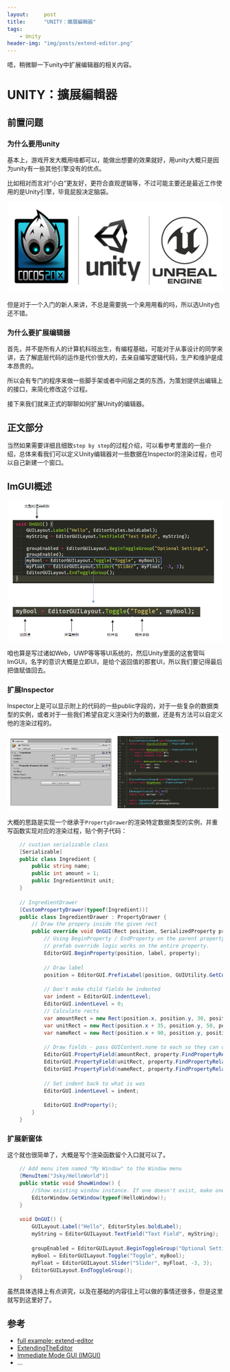 ```yaml
---
layout:     post
title:      "UNITY：擴展編輯器"
tags:
    - Unity
header-img: "img/posts/extend-editor.png"
---
```


唔，稍微聊一下unity中扩展编辑器的相关内容。

# UNITY：擴展編輯器

## 前置问题

### 为什么要用unity

基本上，游戏开发大概用啥都可以，能做出想要的效果就好，用unity大概只是因为unity有一些其他引擎没有的优点。

比如相对而言对“小白”更友好，更符合直观逻辑等，不过可能主要还是最近工作使用的是Unity引擎，毕竟屁股决定脑袋。

![](./../.assets/img/unity/3.png)

但是对于一个入门的新人来讲，不总是需要挑一个来用用看的吗，所以选Unity也还不错。

### 为什么要扩展编辑器

首先，并不是所有人的计算机科班出生，有编程基础，可能对于从事设计的同学来讲，去了解底层代码的运作是代价很大的，去亲自编写逻辑代码，生产和维护是成本昂贵的。

所以会有专门的程序来做一些脚手架或者中间层之类的东西，为策划提供出编辑上的接口，来简化修改这个过程。

接下来我们就来正式的聊聊如何扩展Unity的编辑器。

## 正文部分

当然如果需要详细且细致`step by step`的过程介绍，可以看参考里面的一些介绍，总体来看我们可以定义Unity编辑器对一些数据在Inspector的渲染过程，也可以自己新建一个窗口。

## ImGUI概述

![](../.assets/img/unity/2.png)

咱也算是写过诸如Web，UWP等等等UI系统的，然后Unity里面的这套管叫ImGUI，名字的意识大概是立即UI，是给个返回值的那套UI，所以我们要记得最后把值赋值回去。

### 扩展Inspector

Inspector上是可以显示附上的代码的一些public字段的，对于一些复杂的数据类型的实例，或者对于一些我们希望自定义渲染行为的数据，还是有方法可以自定义他的渲染过程的。

![](./../.assets/img/unity/1.png)

大概的思路是实现一个继承于`PropertyDrawer`的渲染特定数据类型的实例，并重写函数实现对应的渲染过程，贴个例子代码：
```csharp
    // custion serializable class
    [Serializable]
    public class Ingredient {
        public string name;
        public int amount = 1;
        public IngredientUnit unit;
    }

    // IngredientDrawer
    [CustomPropertyDrawer(typeof(Ingredient))]
    public class IngredientDrawer : PropertyDrawer {
        // Draw the propery inside the given rect
        public override void OnGUI(Rect position, SerializedProperty property, GUIContent label) {
            // Using BeginProperty / EndProperty on the parent property means that
            // prefab override logic works on the entire property.
            EditorGUI.BeginProperty(position, label, property);

            // Draw label
            position = EditorGUI.PrefixLabel(position, GUIUtility.GetControlID(FocusType.Passive), label);

            // Don't make child fields be indented
            var indent = EditorGUI.indentLevel;
            EditorGUI.indentLevel = 0;
            // Calculate rects
            var amountRect = new Rect(position.x, position.y, 30, position.height);
            var unitRect = new Rect(position.x + 35, position.y, 50, position.height);
            var nameRect = new Rect(position.x + 90, position.y, position.width - 90, position.height);

            // Draw fields - pass GUIContent.none to each so they can draw with labels
            EditorGUI.PropertyField(amountRect, property.FindPropertyRelative("amount"), GUIContent.none);
            EditorGUI.PropertyField(unitRect, property.FindPropertyRelative("unit"), GUIContent.none);
            EditorGUI.PropertyField(nameRect, property.FindPropertyRelative("name"), GUIContent.none);

            // Set indent back to what is was
            EditorGUI.indentLevel = indent;

            EditorGUI.EndProperty();
        }
    }
```

### 扩展新窗体

这个就也很简单了，大概是写个渲染函数留个入口就可以了。
```csharp
    // Add menu item named "My Window" to the Window menu
    [MenuItem("Jsky/HelloWorld")]
    public static void ShowWindow() {
        //Show existing window instance. If one doesn't exist, make one.
        EditorWindow.GetWindow(typeof(HelloWindow));
    }

    void OnGUI() {
        GUILayout.Label("Hello", EditorStyles.boldLabel);
        myString = EditorGUILayout.TextField("Text Field", myString);

        groupEnabled = EditorGUILayout.BeginToggleGroup("Optional Settings", groupEnabled);
        myBool = EditorGUILayout.Toggle("Toggle", myBool);
        myFloat = EditorGUILayout.Slider("Slider", myFloat, -3, 3);
        EditorGUILayout.EndToggleGroup();
    }
```
虽然具体选择上有点讲究，以及在基础的内容往上可以做的事情还很多，但是这里就写到这里好了。

## 参考

+ [full example: extend-editor](https://github.com/Moons-Project/Unity.ExtendEditor)
+ [ExtendingTheEditor](https://docs.unity3d.com/Manual/ExtendingTheEditor.html)
+ [Immediate Mode GUI (IMGUI)](https://docs.unity3d.com/Manual/GUIScriptingGuide.html)
+ ...